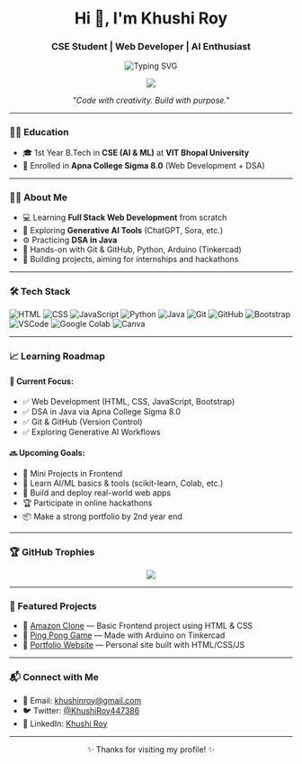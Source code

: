 <!-- Header -->
<h1 align="center">Hi 👋, I'm Khushi Roy</h1>
<h3 align="center">CSE Student | Web Developer | AI Enthusiast</h3>

<p align="center">
  <img src="https://readme-typing-svg.demolab.com?font=Fira+Code&duration=3000&pause=1000&center=true&vCenter=true&width=435&lines=Welcome+to+my+GitHub+Profile!;I+am+learning+Web+Development;Exploring+Generative+AI+Tools;Building+Projects+and+Solving+DSA" alt="Typing SVG" />
</p>

<p align="center">
  <img src="https://komarev.com/ghpvc/?username=Khushi-Roy-123&label=Profile+Views&color=blueviolet&style=flat" />
</p>

<p align="center"><i>"Code with creativity. Build with purpose."</i></p>

---

### 👩‍🎓 Education

- 🎓 1st Year B.Tech in **CSE (AI & ML)** at **VIT Bhopal University**
- 📘 Enrolled in **Apna College Sigma 8.0** (Web Development + DSA)

---

### 👩‍💻 About Me

- 💻 Learning **Full Stack Web Development** from scratch
- 🧠 Exploring **Generative AI Tools** (ChatGPT, Sora, etc.)
- ⚙️ Practicing **DSA in Java**
- 🔧 Hands-on with Git & GitHub, Python, Arduino (Tinkercad)
- 🎯 Building projects, aiming for internships and hackathons

---

### 🛠️ Tech Stack

![HTML](https://img.shields.io/badge/HTML5-E34F26?style=for-the-badge&logo=html5&logoColor=white)
![CSS](https://img.shields.io/badge/CSS3-1572B6?style=for-the-badge&logo=css3&logoColor=white)
![JavaScript](https://img.shields.io/badge/JavaScript-yellow?style=for-the-badge&logo=javascript&logoColor=black)
![Python](https://img.shields.io/badge/Python-3776AB?style=for-the-badge&logo=python&logoColor=white)
![Java](https://img.shields.io/badge/Java-007396?style=for-the-badge&logo=java&logoColor=white)
![Git](https://img.shields.io/badge/Git-F05032?style=for-the-badge&logo=git&logoColor=white)
![GitHub](https://img.shields.io/badge/GitHub-181717?style=for-the-badge&logo=github&logoColor=white)
![Bootstrap](https://img.shields.io/badge/Bootstrap-7952B3?style=for-the-badge&logo=bootstrap&logoColor=white)
![VSCode](https://img.shields.io/badge/VSCode-007ACC?style=for-the-badge&logo=visualstudiocode&logoColor=white)
![Google Colab](https://img.shields.io/badge/Colab-F9AB00?style=for-the-badge&logo=googlecolab&logoColor=white)
![Canva](https://img.shields.io/badge/Canva-00C4CC?style=for-the-badge&logo=canva&logoColor=white)

---

### 📈 Learning Roadmap

#### 🚀 Current Focus:
- ✅ Web Development (HTML, CSS, JavaScript, Bootstrap)
- ✅ DSA in Java via Apna College Sigma 8.0
- ✅ Git & GitHub (Version Control)
- ✅ Exploring Generative AI Workflows

#### 🔜 Upcoming Goals:
- 🔧 Mini Projects in Frontend
- 🤖 Learn AI/ML basics & tools (scikit-learn, Colab, etc.)
- 🧠 Build and deploy real-world web apps
- 🏆 Participate in online hackathons
- 📦 Make a strong portfolio by 2nd year end

---

### 🏆 GitHub Trophies

<p align="center">
  <img src="https://github-profile-trophy.vercel.app/?username=Khushi-Roy-123&theme=radical&no-frame=true&no-bg=true&margin-w=4" />
</p>

---

### 📌 Featured Projects

- 🔗 [Amazon Clone](https://github.com/Khushi-Roy-123/Amazon-Clone) — Basic Frontend project using HTML & CSS  
- 🔗 [Ping Pong Game](https://www.tinkercad.com/things/your-project-link) — Made with Arduino on Tinkercad  
- 🔗 [Portfolio Website](https://khushi-roy-123.github.io/Portfolio) — Personal site built with HTML/CSS/JS  

---

### 📬 Connect with Me

- 📧 Email: [khushinroy@gmail.com](mailto:khushinroy@gmail.com)
- 🐦 Twitter: [@KhushiRoy447386](https://twitter.com/KhushiRoy447386)
- 💼 LinkedIn: [Khushi Roy](https://www.linkedin.com/in/khushi-roy-b27815371/)

---

<p align="center">✨ Thanks for visiting my profile! ✨</p>

